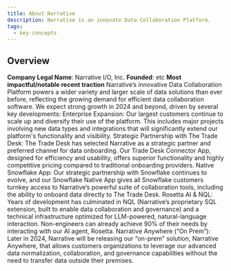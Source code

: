 ```yaml
---
title: About Narrative
description: Narrative is an innovate Data Collaboration Platform.
tags:
  - key-concepts
---
```


## Overview

**Company Legal Name**: Narrative I/O, Inc.
**Founded**: etc
**Most impactful/notable recent traction**
Narrative’s innovative Data Collaboration Platform powers a wider variety and larger scale of data solutions than ever before, reflecting the growing demand for efficient data collaboration software.
We expect strong growth in 2024 and beyond, driven by several key developments:
Enterprise Expansion: Our largest customers continue to scale up and diversify their use of the platform. This includes major projects involving new data types and integrations that will significantly extend our platform's functionality and visibility.
Strategic Partnership with The Trade Desk: The Trade Desk has selected Narrative as a strategic partner and preferred channel for data onboarding. Our Trade Desk Connector App, designed for efficiency and usability, offers superior functionality and highly competitive pricing compared to traditional onboarding providers.
Native Snowflake App: Our strategic partnership with Snowflake continues to evolve, and our Snowflake Native App gives all Snowflake customers turnkey access to Narrative’s powerful suite of collaboration tools, including the ability to onboard data directly to The Trade Desk.
Rosetta AI & NQL: Years of development has culminated in NQL (Narrative’s proprietary SQL extension, built to enable data collaboration and governance) and a technical infrastructure optimized for LLM-powered, natural-language interaction. Non-engineers can already achieve 90% of their needs by interacting with our AI agent, Rosetta.
Narrative Anywhere (“On Prem”): Later in 2024, Narrative will be releasing our “on-prem” solution, Narrative Anywhere, that allows customers organizations to leverage our advanced data normalization, collaboration, and governance capabilities without the need to transfer data outside their premises.

